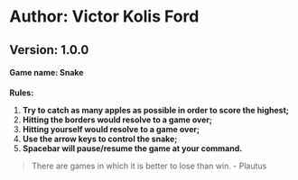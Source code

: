 # **Author: Victor Kolis Ford**

## Version: 1.0.0

#### Game name: Snake

**Rules:**
1. __Try to catch as many apples as possible in order to score the highest;__
2. __Hitting the borders would resolve to a game over;__
3. __Hitting yourself would resolve to a game over;__
4. __Use the arrow keys to control the snake;__
5. __Spacebar will pause/resume the game at your command.__


> There are games in which it is better to lose than win. - Plautus
